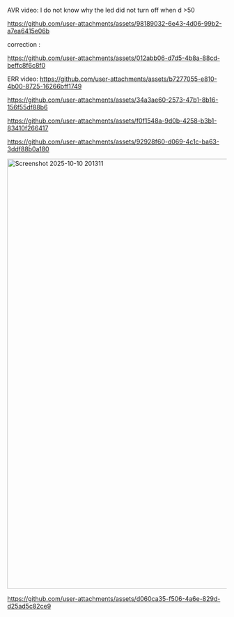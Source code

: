 
AVR video: I do not know why the led did not turn off when d >50

https://github.com/user-attachments/assets/98189032-6e43-4d06-99b2-a7ea6415e06b

correction : 

https://github.com/user-attachments/assets/012abb06-d7d5-4b8a-88cd-beffc8f6c8f0

ERR video:
https://github.com/user-attachments/assets/b7277055-e810-4b00-8725-16266bff1749

https://github.com/user-attachments/assets/34a3ae60-2573-47b1-8b16-156f55df88b6




https://github.com/user-attachments/assets/f0f1548a-9d0b-4258-b3b1-83410f266417


https://github.com/user-attachments/assets/92928f60-d069-4c1c-ba63-3ddf88b0a180


<img width="1915" height="987" alt="Screenshot 2025-10-10 201311" src="https://github.com/user-attachments/assets/f3a96591-1a32-43b8-bc30-ad026de74ffb" />





https://github.com/user-attachments/assets/d060ca35-f506-4a6e-829d-d25ad5c82ce9


